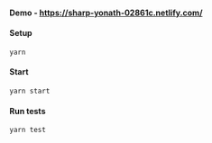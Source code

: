 
#### Demo - https://sharp-yonath-02861c.netlify.com/

#### Setup

`yarn`

#### Start

`yarn start`

#### Run tests

`yarn test`
